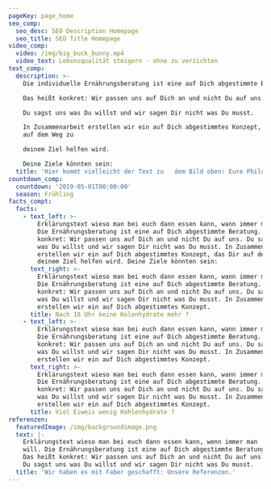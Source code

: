 ```yaml
---
pageKey: page_home
seo_comp:
  seo_desc: SEO Description Homepage
  seo_title: SEO Title Homepage
video_comp:
  video: /img/big_buck_bunny.mp4
  video_text: Lebensqualität steigern - ohne zu verzichten
text_comp:
  description: >-
    Die individuelle Ernährungsberatung ist eine auf Dich abgestimmte Beratung. 

    Das heißt konkret: Wir passen uns auf Dich an und nicht Du auf uns.

    Du sagst uns was Du willst und wir sagen Dir nicht was Du musst. 

    In Zusammenarbeit erstellen wir ein auf Dich abgestimmtes Konzept, das Dir
    auf dem Weg zu 

    deinem Ziel helfen wird. 

    Deine Ziele könnten sein:
  title: 'Hier kommt vielleicht der Text zu   dem Bild oben: Eure Philosophie?'
countdown_comp:
  countdown: '2019-05-01T00:00:00'
  season: Frühling
facts_compt:
  facts:
    - text_left: >-
        Erklärungstext wieso man bei euch dann essen kann, wann immer man will.
        Die Ernährungsberatung ist eine auf Dich abgestimmte Beratung. Das heißt
        konkret: Wir passen uns auf Dich an und nicht Du auf uns. Du sagst uns
        was Du willst und wir sagen Dir nicht was Du musst. In Zusammenarbeit
        erstellen wir ein auf Dich abgestimmtes Konzept, das Dir auf dem Weg zu
        deinem Ziel helfen wird. Deine Ziele könnten sein:
      text_right: >-
        Erklärungstext wieso man bei euch dann essen kann, wann immer man will.
        Die Ernährungsberatung ist eine auf Dich abgestimmte Beratung. Das heißt
        konkret: Wir passen uns auf Dich an und nicht Du auf uns. Du sagst uns
        was Du willst und wir sagen Dir nicht was Du musst. In Zusammenarbeit
        erstellen wir ein auf Dich abgestimmtes Konzept.
      title: Nach 18 Uhr keine Kolenhydrate mehr ?
    - text_left: >-
        Erklärungstext wieso man bei euch dann essen kann, wann immer man will.
        Die Ernährungsberatung ist eine auf Dich abgestimmte Beratung. Das heißt
        konkret: Wir passen uns auf Dich an und nicht Du auf uns. Du sagst uns
        was Du willst und wir sagen Dir nicht was Du musst. In Zusammenarbeit
        erstellen wir ein auf Dich abgestimmtes Konzept.
      text_right: >-
        Erklärungstext wieso man bei euch dann essen kann, wann immer man will.
        Die Ernährungsberatung ist eine auf Dich abgestimmte Beratung. Das heißt
        konkret: Wir passen uns auf Dich an und nicht Du auf uns. Du sagst uns
        was Du willst und wir sagen Dir nicht was Du musst. In Zusammenarbeit
        erstellen wir ein auf Dich abgestimmtes Konzept.
      title: Viel Eiweis wenig Kohlenhydrate ?
referenzen:
  featuredImage: /img/backgroundimage.png
  text: |-
    Erklärungstext wieso man bei euch dann essen kann, wenn immer man
    will. Die Ernährungsberatung ist eine auf Dich abgestimmte Beratung.
    Das heißt konkret: Wir passen uns auf Dich an und nicht Du auf uns.
    Du sagst uns was Du willst und wir sagen Dir nicht was Du musst.
  title: 'Wir haben es mit Faber geschafft: Unsere Referenzen.'
---
```



